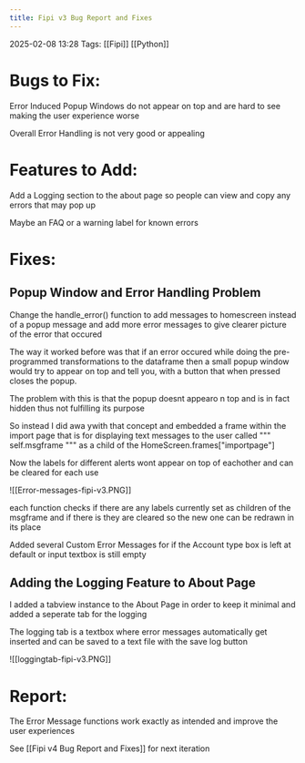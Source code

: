 ```yaml
---
title: Fipi v3 Bug Report and Fixes
---
```

2025-02-08 13:28
Tags: [[Fipi]] [[Python]]

# Bugs to Fix:

Error Induced Popup Windows do not appear on top and are hard to see making the user experience worse

Overall Error Handling is not very good or appealing

# Features to Add:

Add a Logging section to the about page so people can view and copy any errors that may pop up

Maybe an FAQ or a warning label for known errors
# Fixes:
## Popup Window and Error Handling Problem

Change the handle_error() function to add messages to homescreen instead of a popup message and add more error messages to give clearer picture of the error that occured

The way it worked before was that if an error occured while doing the pre-programmed transformations to the dataframe then a small popup window would try to appear on top and tell you, with a button that when pressed closes the popup.

The problem with this is that the popup doesnt appearo n top and is in fact hidden thus not fulfilling its purpose

So instead I did awa ywith that concept and embedded a frame within the import page that is for displaying text messages to the user called  """  self.msgframe """  as a child of the HomeScreen.frames["importpage"] 

Now the labels for different alerts wont appear on top of eachother and can be cleared for each use

![[Error-messages-fipi-v3.PNG]]

each function checks if there are any labels currently set as children of the msgframe and if there is they are cleared so the new one can be redrawn in its place

Added several Custom Error Messages for if the Account type box is left at default or input textbox is still empty
## Adding the Logging Feature to About Page

I added a tabview instance to the About Page in order to keep it minimal and added a seperate tab for the logging

The logging tab is a textbox where error messages automatically get inserted and can be saved to  a text file with the save log button

![[loggingtab-fipi-v3.PNG]]
# Report:

The Error Message functions work exactly as intended and improve the user experiences

See [[Fipi v4 Bug Report and Fixes]] for next iteration
